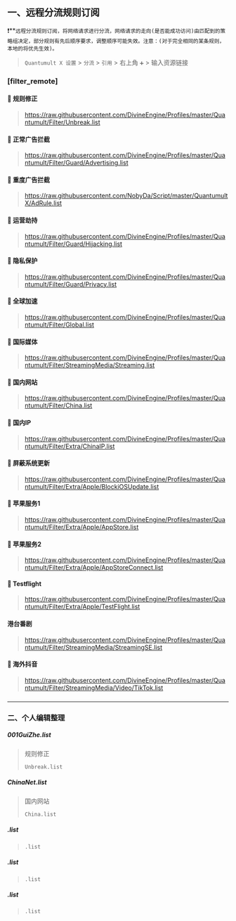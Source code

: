 

## 一、远程分流规则订阅

❗️**`远程分流规则订阅，将网络请求进行分流，网络请求的走向(是否能成功访问)由匹配到的策略组决定，部分规则有先后顺序要求，调整顺序可能失效。注意：(对于完全相同的某条规则，本地的将优先生效)。`
> `Quantumult X 设置` > `分流` > `引用` > 右上角 `➕` > 输入资源链接
### [filter_remote]

#### 👋 规则修正

> https://raw.githubusercontent.com/DivineEngine/Profiles/master/Quantumult/Filter/Unbreak.list
>

#### 👋 正常广告拦截

> https://raw.githubusercontent.com/DivineEngine/Profiles/master/Quantumult/Filter/Guard/Advertising.list
>

#### 👋 重度广告拦截

> https://raw.githubusercontent.com/NobyDa/Script/master/QuantumultX/AdRule.list
>

#### 👋 运营劫持

> https://raw.githubusercontent.com/DivineEngine/Profiles/master/Quantumult/Filter/Guard/Hijacking.list
>

#### 👋 隐私保护

> https://raw.githubusercontent.com/DivineEngine/Profiles/master/Quantumult/Filter/Guard/Privacy.list
>

#### 👋 全球加速

> https://raw.githubusercontent.com/DivineEngine/Profiles/master/Quantumult/Filter/Global.list
>

#### 👋 国际媒体

> https://raw.githubusercontent.com/DivineEngine/Profiles/master/Quantumult/Filter/StreamingMedia/Streaming.list
>

#### 👋 国内网站

> https://raw.githubusercontent.com/DivineEngine/Profiles/master/Quantumult/Filter/China.list
>

#### 👋 国内IP

> https://raw.githubusercontent.com/DivineEngine/Profiles/master/Quantumult/Filter/Extra/ChinaIP.list
>

#### 👋 屏蔽系统更新

> https://raw.githubusercontent.com/DivineEngine/Profiles/master/Quantumult/Filter/Extra/Apple/BlockiOSUpdate.list
>

#### 👋 苹果服务1

> https://raw.githubusercontent.com/DivineEngine/Profiles/master/Quantumult/Filter/Extra/Apple/AppStore.list
>

#### 👋 苹果服务2

> https://raw.githubusercontent.com/DivineEngine/Profiles/master/Quantumult/Filter/Extra/Apple/AppStoreConnect.list
>

#### 👋 Testflight

> https://raw.githubusercontent.com/DivineEngine/Profiles/master/Quantumult/Filter/Extra/Apple/TestFlight.list
>

#### 港台番剧

> https://raw.githubusercontent.com/DivineEngine/Profiles/master/Quantumult/Filter/StreamingMedia/StreamingSE.list
>

#### 👋 海外抖音

> https://raw.githubusercontent.com/DivineEngine/Profiles/master/Quantumult/Filter/StreamingMedia/Video/TikTok.list
>


#### 

> 
>

#### 

> 
>

### 

- - - - - - - - - - - - - - - - - - - - - - - - - - - - - - - - - - - - - - - - - - - - - - - - - - - - - - - - - - - - - - - - - - - - - - - - - - - - - - - - 


### 二、个人编辑整理

##### 001GuiZhe.list
>规则修正
>```
>Unbreak.list
>```

##### ChinaNet.list
>国内网站
>```
>China.list
>```
##### .list
>
>```
>.list
>```
##### .list
>
>```
>.list
>```
##### .list
>
>```
>.list
>```

